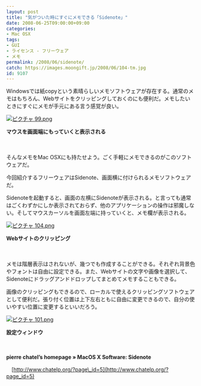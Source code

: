```yaml
---
layout: post
title: "気がついた時にすぐにメモできる「Sidenote」"
date: 2008-06-25T09:00:00+09:00
categories:
- Mac OSX
tags: 
- GUI
- ライセンス - フリーウェア
- メモ
permalink: /2008/06/sidenote/
catch: https://images.moongift.jp/2008/06/104-tm.jpg
id: 9107
---
```

Windowsでは紙copyという素晴らしいメモソフトウェアが存在する。通常のメモはもちろん、Webサイトをクリッピングしておくのにも便利だ。メモしたいときにすぐにメモが手元にある言う感覚が良い。

  

[![ピクチャ 99.png](https://images.moongift.jp/2008/06/99-tm.jpg)](https://images.moongift.jp/2008/06/99.jpg)  
  
**マウスを画面端にもっていくと表示される**

  

　

  

そんなメモをMac OSXにも持たせよう。ごく手軽にメモできるのがこのソフトウェアだ。

  

今回紹介するフリーウェアはSidenote、画面横に付けられるメモソフトウェアだ。

  
  
<!--more-->  

Sidenoteを起動すると、画面の左横にSidenoteが表示される。と言っても通常はごくわずかにしか表示されておらず、他のアプリケーションの操作は邪魔しない。そしてマウスカーソルを画面左端に持っていくと、メモ欄が表示される。

  

[![ピクチャ 104.png](https://images.moongift.jp/2008/06/104-tm.jpg)](https://images.moongift.jp/2008/06/104.jpg)  
  
**Webサイトのクリッピング**

  

　

  

メモは階層表示はされないが、幾つでも作成することができる。それぞれ背景色やフォントは自由に設定できる。また、Webサイトの文字や画像を選択して、Sidenoteにドラッグアンドドロップしてまとめてメモすることもできる。

  

画像のクリッピングもできるので、ローカルで使えるクリッピングソフトウェアとして便利だ。張り付く位置は上下左右ともに自由に変更できるので、自分の使いやすい位置に変更するといいだろう。

  

[![ピクチャ 101.png](https://images.moongift.jp/2008/06/101-tm.jpg)](https://images.moongift.jp/2008/06/101.jpg)  
  
**設定ウィンドウ**

  

　

  

**pierre chatel’s homepage » MacOS X Software: Sidenote**  
  
　[http://www.chatelp.org/?page\_id=5](http://www.chatelp.org/?page_id=5)

  
